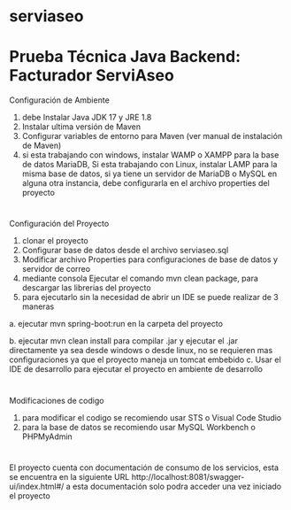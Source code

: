 # serviaseo

# Prueba Técnica Java Backend: Facturador ServiAseo

Configuración de Ambiente
1. debe Instalar Java JDK 17 y JRE 1.8
2. Instalar ultima versión de Maven
3. Configurar variables de entorno para Maven (ver manual de instalación de Maven)
4. si esta trabajando con windows, instalar WAMP o XAMPP para la base de datos MariaDB, Si esta trabajando con Linux, instalar LAMP para la misma base de datos, si ya tiene un servidor de MariaDB o MySQL en alguna otra instancia, debe configurarla en el archivo properties del proyecto
#
Configuración del Proyecto
1. clonar el proyecto
2. Configurar base de datos desde el archivo serviaseo.sql
3. Modificar archivo Properties para configuraciones de base de datos y servidor de correo
4. mediante consola Ejecutar el comando mvn clean package, para descargar las librerias del proyecto
5. para ejecutarlo sin la necesidad de abrir un IDE se puede realizar de 3 maneras

 a. ejecutar mvn spring-boot:run en la carpeta del proyecto
 
 b. ejecutar mvn clean install para compilar .jar y ejecutar el .jar directamente ya sea desde windows o desde linux, no se requieren mas configuraciones ya que el proyecto maneja un tomcat embebido
 c. Usar el IDE de desarrollo para ejecutar el proyecto en ambiente de desarrollo

#
Modificaciones de codigo
1. para modificar el codigo se recomiendo usar STS o Visual Code Studio
2. para la base de datos se recomiendo usar MySQL Workbench o PHPMyAdmin

#
El proyecto cuenta con documentación de consumo de los servicios, esta se encuentra en la siguiente URL http://localhost:8081/swagger-ui/index.html#/
a esta documentación solo podra acceder una vez iniciado el proyecto

